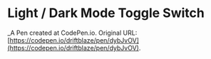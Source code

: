 # Light / Dark Mode Toggle Switch
 _A Pen created at CodePen.io. Original URL: [https://codepen.io/driftblaze/pen/dybJvOV](https://codepen.io/driftblaze/pen/dybJvOV).

 
